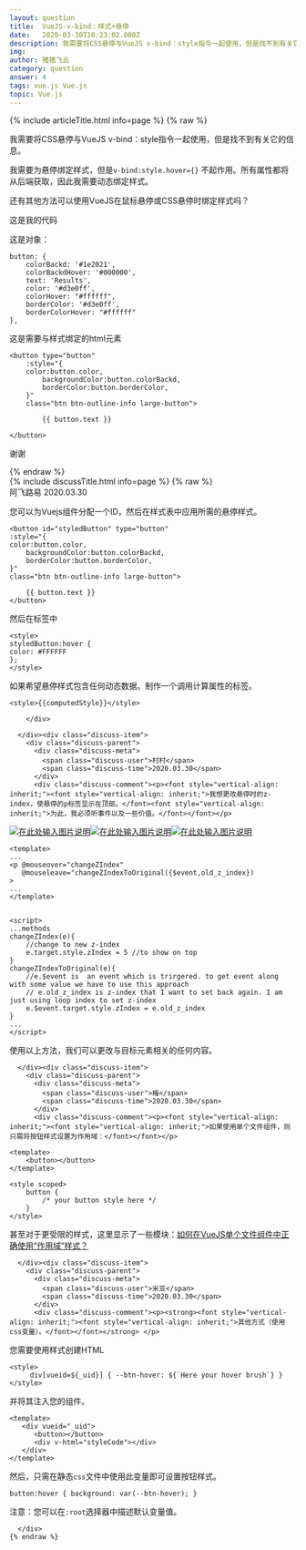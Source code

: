 ```yaml
---
layout: question
title:  VueJS-v-bind：样式+悬停
date:   2020-03-30T10:23:02.000Z
description: 我需要将CSS悬停与VueJS v-bind：style指令一起使用，但是找不到有关它的信息。 我需要为悬停绑定样式，但是v-bind style.h...
img: 
author: 猪猪飞云
category: question
answer: 4
tags: vue.js Vue.js
topic: Vue.js
---
```

<div class="article-root">
  <div class="article">
    {% include articleTitle.html info=page %}
    {% raw %}
    <div class="article-content"><p><font style="vertical-align: inherit;"><font style="vertical-align: inherit;">我需要将CSS悬停与VueJS v-bind：style指令一起使用，但是找不到有关它的信息。 </font></font></p>

<p><font style="vertical-align: inherit;"><font style="vertical-align: inherit;">我需要为悬停绑定样式，但是</font></font><code>v-bind:style.hover={}</code><font style="vertical-align: inherit;"><font style="vertical-align: inherit;">
不起作用。</font><font style="vertical-align: inherit;">所有属性都将从后端获取，因此我需要动态绑定样式。</font></font></p>

<p><font style="vertical-align: inherit;"><font style="vertical-align: inherit;">还有其他方法可以使用VueJS在鼠标悬停或CSS悬停时绑定样式吗？</font></font></p>

<p><font style="vertical-align: inherit;"><font style="vertical-align: inherit;">这是我的代码</font></font></p>

<p><font style="vertical-align: inherit;"><font style="vertical-align: inherit;">这是对象：</font></font></p>

<pre><code>button: {<font></font>
    colorBackd: '#1e2021',<font></font>
    colorBackdHover: '#000000',<font></font>
    text: 'Results',<font></font>
    color: '#d3e0ff',<font></font>
    colorHover: "#ffffff",<font></font>
    borderColor: '#d3e0ff',<font></font>
    borderColorHover: "#ffffff"<font></font>
},<font></font>
</code></pre>

<p><font style="vertical-align: inherit;"><font style="vertical-align: inherit;">这是需要与样式绑定的html元素</font></font></p>

<pre><code>&lt;button type="button"<font></font>
    :style="{<font></font>
    color:button.color,<font></font>
        backgroundColor:button.colorBackd,<font></font>
        borderColor:button.borderColor,<font></font>
    }"<font></font>
    class="btn btn-outline-info large-button"&gt;<font></font>
<font></font>
        {{ button.text }}<font></font>
<font></font>
&lt;/button&gt;<font></font>
</code></pre>

<p><font style="vertical-align: inherit;"><font style="vertical-align: inherit;">谢谢 </font></font></p></div>
    {% endraw %}
  </div>

  <div class="discuss-wrapper">
    {% include discussTitle.html info=page %}
    {% raw %}
    <div class="discuss-item">
        <div class="discuss-parent">
          <div class="discuss-meta">
            <span class="discuss-user">阿飞路易</span>
            <span class="discuss-time">2020.03.30</span>
          </div>
          <div class="discuss-comment"><p><font style="vertical-align: inherit;"><font style="vertical-align: inherit;">您可以为Vuejs组件分配一个ID，然后在样式表中应用所需的悬停样式。</font></font></p>

<pre><code>&lt;button id="styledButton" type="button"<font></font>
:style="{<font></font>
color:button.color,<font></font>
    backgroundColor:button.colorBackd,<font></font>
    borderColor:button.borderColor,<font></font>
}"<font></font>
class="btn btn-outline-info large-button"&gt;<font></font>
<font></font>
    {{ button.text }}<font></font>
&lt;/button&gt;<font></font>
</code></pre>

<p><font style="vertical-align: inherit;"><font style="vertical-align: inherit;">然后在标签中</font></font></p>

<pre><code>&lt;style&gt;<font></font>
styledButton:hover {<font></font>
color: #FFFFFF<font></font>
};<font></font>
&lt;/style&gt;<font></font>
</code></pre>

<p><font style="vertical-align: inherit;"><font style="vertical-align: inherit;">如果希望悬停样式包含任何动态数据。</font><font style="vertical-align: inherit;">制作一个调用计算属性的标签。</font></font></p>

<pre><code>&lt;style&gt;{{computedStyle}}&lt;/style&gt;
</code></pre></div>
        </div>
        
      </div><div class="discuss-item">
        <div class="discuss-parent">
          <div class="discuss-meta">
            <span class="discuss-user">村村</span>
            <span class="discuss-time">2020.03.30</span>
          </div>
          <div class="discuss-comment"><p><font style="vertical-align: inherit;"><font style="vertical-align: inherit;">我想更改悬停时的z-index，使悬停的p标签显示在顶部。</font><font style="vertical-align: inherit;">为此，我必须听事件以及一些价值。</font></font></p>

<p><a href="https://i.stack.imgur.com/reo9c.png" rel="nofollow noreferrer"><img src="https://i.stack.imgur.com/reo9c.png" alt="在此处输入图片说明"></a><a href="https://i.stack.imgur.com/0QZPn.png" rel="nofollow noreferrer"><img src="https://i.stack.imgur.com/0QZPn.png" alt="在此处输入图片说明"></a><a href="https://i.stack.imgur.com/fm5Lu.png" rel="nofollow noreferrer"><img src="https://i.stack.imgur.com/fm5Lu.png" alt="在此处输入图片说明"></a></p>

<pre><code>&lt;template&gt;<font></font>
...<font></font>
&lt;p @mouseover="changeZIndex"<font></font>
   @mouseleave="changeZIndexToOriginal({$event,old_z_index})<font></font>
&gt;<font></font>
...<font></font>
&lt;/template&gt;<font></font>
<font></font>
<font></font>
&lt;script&gt;<font></font>
...methods<font></font>
changeZIndex(e){<font></font>
    //change to new z-index<font></font>
    e.target.style.zIndex = 5 //to show on top<font></font>
}<font></font>
changeZIndexToOriginal(e){<font></font>
    //e.$event is  an event which is trirgered. to get event along with some value we have to use this approach<font></font>
    // e.old_z_index is z-index that I want to set back again. I am just using loop index to set z-index<font></font>
    e.$event.target.style.zIndex = e.old_z_index<font></font>
}<font></font>
...<font></font>
&lt;/script&gt;<font></font>
</code></pre>

<p><font style="vertical-align: inherit;"><font style="vertical-align: inherit;">使用以上方法，我们可以更改与目标元素相关的任何内容。</font></font></p></div>
        </div>
        
      </div><div class="discuss-item">
        <div class="discuss-parent">
          <div class="discuss-meta">
            <span class="discuss-user">梅</span>
            <span class="discuss-time">2020.03.30</span>
          </div>
          <div class="discuss-comment"><p><font style="vertical-align: inherit;"><font style="vertical-align: inherit;">如果使用单个文件组件，则只需将按钮样式设置为作用域：</font></font></p>

<pre><code>&lt;template&gt;<font></font>
    &lt;button&gt;&lt;/button&gt;<font></font>
&lt;/template&gt;<font></font>
<font></font>
&lt;style scoped&gt;<font></font>
    button {<font></font>
        /* your button style here */<font></font>
    }<font></font>
&lt;/style&gt;<font></font>
</code></pre>

<p><font style="vertical-align: inherit;"><font style="vertical-align: inherit;">甚至对于更受限的样式，这里显示了一些模块：</font></font><a href="https://stackoverflow.com/questions/45898865/how-to-correctly-use-scoped-styles-in-vuejs-single-file-components"><font style="vertical-align: inherit;"><font style="vertical-align: inherit;">如何在VueJS单个文件组件中正确使用“作用域”样式？</font></font></a></p></div>
        </div>
        
      </div><div class="discuss-item">
        <div class="discuss-parent">
          <div class="discuss-meta">
            <span class="discuss-user">米亚</span>
            <span class="discuss-time">2020.03.30</span>
          </div>
          <div class="discuss-comment"><p><strong><font style="vertical-align: inherit;"><font style="vertical-align: inherit;">其他方式（使用css变量）。</font></font></strong> </p>

<p><font style="vertical-align: inherit;"><font style="vertical-align: inherit;">您需要使用样式创建HTML </font></font></p>

<pre><code>&lt;style&gt;<font></font>
     div[vueid=${_uid}] { --btn-hover: ${`Here your hover brush`} }<font></font>
&lt;/style&gt;<font></font>
</code></pre>

<p><font style="vertical-align: inherit;"><font style="vertical-align: inherit;">并将其注入您的组件。 </font></font></p>

<pre><code>&lt;template&gt;<font></font>
   &lt;div vueid="_uid"&gt;<font></font>
      &lt;button&gt;&lt;/button&gt;<font></font>
      &lt;div v-html="styleCode"&gt;&lt;/div&gt;<font></font>
   &lt;/div&gt;<font></font>
&lt;/template&gt;<font></font>
</code></pre>

<p><font style="vertical-align: inherit;"><font style="vertical-align: inherit;">然后，只需在静态</font></font><code>css</code><font style="vertical-align: inherit;"><font style="vertical-align: inherit;">文件中</font><font style="vertical-align: inherit;">使用此变量</font><font style="vertical-align: inherit;">即可设置按钮样式。</font></font></p>

<pre><code>button:hover { background: var(--btn-hover); }
</code></pre>

<p><font style="vertical-align: inherit;"><font style="vertical-align: inherit;">注意：您可以在</font></font><code>:root</code><font style="vertical-align: inherit;"><font style="vertical-align: inherit;">选择器中</font><font style="vertical-align: inherit;">描述默认变量值</font><font style="vertical-align: inherit;">。</font></font></p></div>
        </div>
        
      </div>
    {% endraw %}
  </div>
<div>

